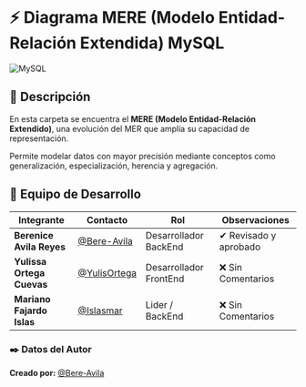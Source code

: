 # ⚡ Diagrama MERE (Modelo Entidad-Relación Extendida) MySQL  

![MySQL](https://img.shields.io/badge/MySQL-4479A1.svg?style=for-the-badge&logo=mysql&logoColor=white)  

## 📌 Descripción  
En esta carpeta se encuentra el **MERE (Modelo Entidad-Relación Extendido)**, una evolución del MER que amplía su capacidad de representación. 

Permite modelar datos con mayor precisión mediante conceptos como generalización, especialización, herencia y agregación.


## 👥 Equipo de Desarrollo
| Integrante | Contacto | Rol | Observaciones |
|------------|--------|---|---|
| **Berenice Avila Reyes** | [@Bere-Avila](https://github.com/Bere-Avila) | Desarrollador BackEnd | ✔ Revisado y aprobado |
| **Yulissa Ortega Cuevas** | [@YulisOrtega](https://github.com/YulisOrtega) | Desarrollador FrontEnd | ❌ Sin Comentarios |
| **Mariano Fajardo Islas** | [@Islasmar](https://github.com/Islasmar) | Lider / BackEnd| ❌ Sin Comentarios |


### ✒️ **Datos del Autor**  
**Creado por:** [@Bere-Avila](https://github.com/Bere-Avila)